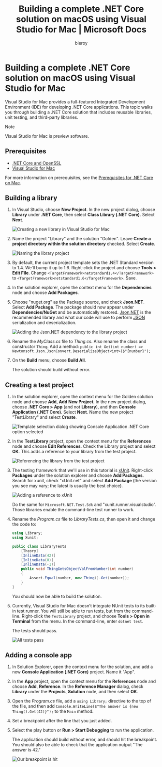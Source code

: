 ﻿---
title: Building a complete .NET Core solution on macOS using Visual Studio for Mac | Microsoft Docs
description: Building a complete .NET Core solution on macOS, using Visual Studio for Mac
keywords: .NET, .NET Core, macOS, Mac
author: bleroy
ms.author: mairaw
ms.date: 03/16/2017
ms.topic: article
ms.prod: .net-core
ms.devlang: dotnet
ms.assetid: 6945bedf-5bf3-4955-8588-83fb87511b79
---

# Building a complete .NET Core solution on macOS using Visual Studio for Mac

Visual Studio for Mac provides a full-featured Integrated Development Environment (IDE) for developing .NET Core applications. This topic walks you through building a .NET Core solution that includes reusable libraries, unit testing, and third-party libraries.

> [!NOTE]
> Visual Studio for Mac is preview software.

## Prerequisites

* [.NET Core and OpenSSL](https://www.microsoft.com/net/core#macos)
* [Visual Studio for Mac](https://www.visualstudio.com/vs/visual-studio-mac/)

For more information on prerequisites, see the [Prerequisites for .NET Core on Mac](../core/macos-prerequisites.md).

## Building a library

1. In Visual Studio, choose **New Project**. In the new project dialog, choose **Library** under **.NET Core**, then select **Class Library (.NET Core)**. Select **Next**.

   ![Creating a new library in Visual Studio for Mac](./media/using-on-mac-vs-full-solution/vsmacfull01.png)

1. Name the project "Library" and the solution "Golden". Leave **Create a project directory within the solution directory** checked. Select **Create**.

   ![Naming the library project](./media/using-on-mac-vs-full-solution/vsmacfull02.png)
   
1. By default, the current project template sets the .NET Standard version to 1.4. We'll bump it up to 1.6. Right-click the project and choose **Tools > Edit File**. Change `<TargetFramework>netstandard1.4</TargetFramework>` to `<TargetFramework>netstandard1.6</TargetFramework>`. Save.

1. In the solution explorer, open the context menu for the **Dependencies** node and choose **Add Packages**.

1. Choose "nuget.org" as the Package source, and check **Json.NET**. Select **Add Package**. The package should now appear under **Dependencies/NuGet** and be automatically restored. [Json.NET](http://www.newtonsoft.com/json) is the recommended library and what our code will use to perform [JSON](http://www.json.org/) serialization and deserialization.

   ![Adding the Json.NET dependency to the library project](./media/using-on-mac-vs-full-solution/vsmacfull03.png)

1. Rename the *MyClass.cs* file to *Thing.cs*. Also rename the class and constructor `Thing`. Add a method: `public int Get(int number) => Newtonsoft.Json.JsonConvert.DeserializeObject<int>($"{number}");`

1. On the **Build** menu, choose **Build All**.

   The solution should build without error.

## Creating a test project

1. In the solution explorer, open the context menu for the Golden solution node and choose **Add**, **Add New Project**. In the new project dialog, choose **.NET Core > App** (and not **Library**), and then **Console Application (.NET Core)**. Select **Next**. Name the new project "TestLibrary" and select **Create**.

   ![Template selection dialog showing Console Application .NET Core option selected](./media/using-on-mac-vs-full-solution/vsmacfull05.png)

1. In the **TestLibrary** project, open the context menu for the **References** node and choose **Edit References**. Check the Library project and select **OK**. This adds a reference to your library from the test project.

   ![Referencing the library from the test project](./media/using-on-mac-vs-full-solution/vsmacfull04.png)

1. The testing framework that we'll use in this tutorial is [xUnit](https://xunit.github.io/). Right-click **Packages** under the solution explorer and choose **Add Packages**. Search for xunit, check "xUnit.net" and select **Add Package** (the version you see may vary; the latest is usually the best choice).

   ![Adding a reference to xUnit](./media/using-on-mac-vs-full-solution/vsmacfull06.png)
   
   Do the same for `Microsoft.NET.Test.Sdk` and "xunit.runner.visualstudio". Those libraries enable the command-line test runner to work.

1. Rename the *Program.cs* file to *LibraryTests.cs*, then open it and change the code to:

    ```cs
    using Library;
    using Xunit;
    
    public class LibraryTests
        [Theory]
        [InlineData(42)]
        [InlineData(0)]
        [InlineData(-1)]
        public void ThingGetsObjectValFromNumber(int number)
        {
            Assert.Equal(number, new Thing().Get(number));
        }
    }
    ```

   You should now be able to build the solution.
   
1. Currently, Visual Studio for Mac doesn't integrate NUnit tests to its built-in test runner. You will still be able to run tests, but from the command-line. Right-click the `TestLibrary` project, and choose **Tools > Open in Terminal** from the menu. In the command-line, enter `dotnet test`.
   
   The tests should pass.

   ![All tests pass](./media/using-on-mac-vs-full-solution/vsmacfull07.png)

## Adding a console app

1. In Solution Explorer, open the context menu for the solution, and add a new **Console Application (.NET Core)** project. Name it "App".

1. In the **App** project, open the context menu for the **References** node and choose **Add**, **Reference**. In the **Reference Manager** dialog, check **Library** under the **Projects**, **Solution** node, and then select **OK**.

1. Open the *Program.cs* file, add a `using Library;` directive to the top of the file, and then add `Console.WriteLine($"The answer is {new Thing().Get(42)}");` to the `Main` method.

1. Set a breakpoint after the line that you just added.

1. Select the play button or **Run > Start Debugging** to run the application.

   The application should build without error, and should hit the breakpoint. You should also be able to check that the application output "The answer is 42."

   ![Our breakpoint is hit](./media/using-on-mac-vs-full-solution/vsmacfull08.png)
